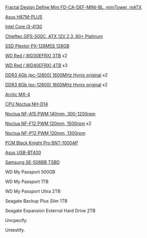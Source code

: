 [Fractal Design Define Mini FD-CA-DEF-MINI-BL, miniTower,  mATX](http://www.fractal-design.com/home/product/cases/define-series/define-mini)

[Asus H87M-PLUS](https://www.asus.com/Motherboards/H87MPLUS/)

[Intel Core i3-4130](http://ark.intel.com/products/77480/Intel-Core-i3-4130-Processor-3M-Cache-3_40-GHz)

[Chieftec GPS-500C, ATX  12V 2,3, 80+ Platinum](http://www.chieftec.eu/ru/netzteile/-smart/gps-500c.html)

[SSD Plextor PX-128M5S 128GB](http://www.plextor-digital.com/index.php/en/M5S/m5s.html)

[WD Red ( WD30EFRX) 3TB](http://www.wdc.com/global/products/specs/?driveID=1087&language=1) x2

[WD Red ( WD40EFRX) 4TB](http://www.wdc.com/global/products/specs/?driveID=1324&language=1) x3

[DDR3 4Gb (pc-12800) 1600MHz Hynix original](http://www.skhynix.com/products/computing/view.jsp?info.ramKind=20&info.serialNo=HMT351U6CFR8C) x2

[DDR3 8Gb (pc-12800) 1600MHz Hynix original](https://www.skhynix.com/products.do%3Flang%3Deng%26ct1%3D36%26ct2%3D38%26rc%3Dcom) x2

[Arctic MX-4](http://www.arctic.ac/worldwide_en/products/cooling/thermal-compound/mx-4.html)

[CPU Noctua NH-D14](http://www.noctua.at/main.php?show=productview&products_id=34&lng=en)

[Noctua NF-A15 PWM 140mm, 300-1200rpm](http://www.noctua.at/main.php?show=productview&products_id=54&lng=en)

[Noctua NF-F12 PWM 120mm, 1500rpm](http://www.noctua.at/main.php?show=productview&products_id=12&lng=en) x2

[Noctua NF-P12 PWM 120mm, 1300rpm](http://www.noctua.at/main.php?show=productview&products_id=42&lng=en)

[PCM Black Knight Pro BNT-1000AP](http://www.pcm.ru/catalog/item/1478/)

[Asus USB-BT400](https://www.asus.com/Networking/USBBT400/)

[Samsung SE-506BB TSBD](http://www.samsung.com/ru/consumer/computers-peripherals/odd/external-blu-ray/SE-506AB/MIBD)

WD My Passport 500GB

WD My Passport 1TB

WD My Passport Ultra 2TB

Seagate Backup Plus Slim 1TB

Seagate Expansion External Hard Drive 2TB

Uncpecify.

Untestify. 